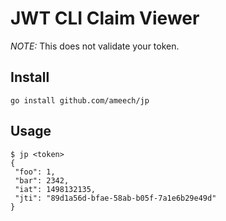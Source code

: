 # JWT CLI Claim Viewer

*NOTE:* This does not validate your token.

## Install

`go install github.com/ameech/jp`

## Usage

```
$ jp <token>
{
 "foo": 1,
 "bar": 2342,
 "iat": 1498132135,
 "jti": "89d1a56d-bfae-58ab-b05f-7a1e6b29e49d"
}
```
